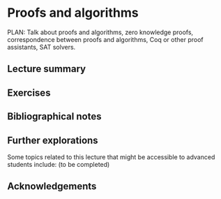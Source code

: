 #  Proofs and algorithms

PLAN: Talk about proofs and algorithms, zero knowledge proofs, correspondence between proofs and algorithms, Coq or other proof assistants, SAT solvers.

## Lecture summary


## Exercises




## Bibliographical notes



## Further explorations

Some topics related to this lecture that might be accessible to advanced students include: (to be completed)


## Acknowledgements
